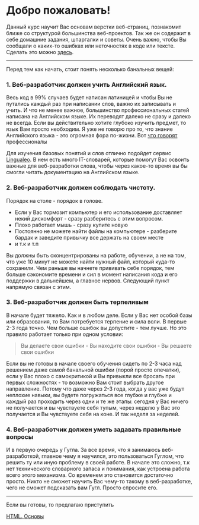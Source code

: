 # Добро пожаловать!

Данный курс научит Вас основам верстки веб-страниц, познакомит ближе со структурой большинства веб-проектов. Так же он содержит в себе домашние задания, шпаргалки и советы. Очень важно, чтобы Вы сообщали о каких-то ошибках или неточностях в коде или тексте. Сделать это можно [здесь](https://github.com/nadam131/html-css-course/issues).


***


Перед тем как начать, стоит понять несколько банальных вещей:
### 1. Веб-разработчик должен учить Английский язык.

Весь код в 99% случаев будет написан латиницей и чтобы Вы не путались каждый раз при написании слов, важно их записывать и учить. И что не менее важное, большинство профессиональных статей написана на Английском языке. Их переводят далеко не сразу и далеко не всегда. Если вы действительно хотите глубоко изучить предмет, то язык Вам просто необходим. Я уже не говорю про то, что знание Английского языка - это огромная фора по-жизни. Вот [что говорят](https://tproger.ru/experts/13/) профессионалы 

Для изучения базовых понятий и слов отлично подойдет сервис [Lingualeo](https://lingualeo.com). В нем есть много IT-словарей, которые помогут Вас освоить важные для веб-разработки слова, чтобы через какое-то время вы бы смогли читать документацию на Английском языке.

### 2. Веб-разработчик должен соблюдать чистоту.

Порядок на столе - порядок в голове. 

* Если у Вас тормозит компьютер и его использование доставляет некий дискомфорт - сразу разберитесь с этим вопросом. 
* Плохо работает мышь - сразу купите новую
* Постоянно не можете найти файлы на компьютере - разберите бардак и заведите привычку все держать на своем месте
* и т.к и т.п

Вы должны быть сконцентрированы на работе, обучении, а не на том, что уже 10 минут не можете найти нужный файл, который куда-то сохранили. Чем раньше вы начнете прививать себе порядок, тем больше сэкономите времени и сил в момент написания кода и его поддержки в дальнейшем, а главное нервов. Следующий пункт напрямую связан с этим.

### 3. Веб-разработчик должен быть терпеливым

В начале будет тяжело. Как и в любом деле. Если у Вас нет особой базы или образования, то Вам потребуется терпение и сила воли. В первые 2-3 года точно. Чем больше ошибок вы допустите - тем лучше. Но это правило работает только при одном условии:

> Вы делаете свои ошибки - Вы находите свои ошибки - Вы решаете свои ошибки

Если вы не готовы в начале своего обучения сидеть по 2-3 часа над решением даже самой банальной ошибки (порой просто опечатки), если у Вас плохо с самокритикой и Вы привыкли все бросать при первых сложностях - то возможно Вам стоит выбрать другое направление. Потому что даже через 2-3 года, когда у вас уже будут неплохие навыки, вы будете погружаться все глубже и глубже и каждый раз проходить через одни и те же этапы: сегодня у Вас ничего не получается и вы чувствуете себя тупым, через неделю у Вас это получается и Вы чувствуете себя на коне. И так неделя за неделей.

### 4. Веб-разработчик должен уметь задавать правильные вопросы

И в первую очередь у Гугла. За все время, что я занимаюсь веб-разработкой, главное чему я научился, это пользоваться Гуглом, что решить ту или иную проблему в своей работе. В начале это сложно, т.к нет технического словарного запаса и понимания, как устроена работа всего этого механизма. Со временем это становится достаточно просто. Никто не сможет научить Вас чему-то такому в веб-разработке, чего не сможет подсказать вам Гугл. Просто спросите его.

***

Если вы готовы, то предлагаю приступить

[HTML. Основы](https://github.com/nadam131/html-css-course/wiki/HTML)

